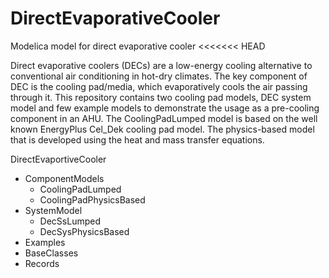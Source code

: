 # DirectEvaporativeCooler
Modelica model for direct evaporative cooler
<<<<<<< HEAD

Direct evaporative coolers (DECs) are a low-energy cooling alternative to conventional air
conditioning in hot-dry climates. The key component of DEC is the cooling pad/media, which
evaporatively cools the air passing through it. This repository contains two cooling pad models, 
DEC system model and few example models to demonstrate the usage as a pre-cooling component in an
AHU. The CoolingPadLumped model is based on the well known EnergyPlus Cel_Dek cooling pad model.
The physics-based model that is developed using the heat and mass transfer equations.

DirectEvaportiveCooler
   - ComponentModels
      - CoolingPadLumped
      - CoolingPadPhysicsBased
   - SystemModel
      - DecSsLumped
      - DecSysPhysicsBased
   - Examples
   - BaseClasses
   - Records
